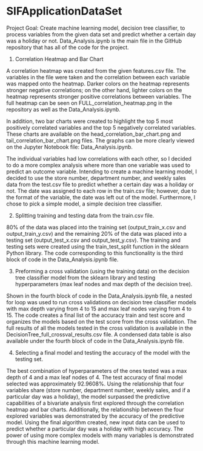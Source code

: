# SIFApplicationDataSet

Project Goal: Create machine learning model, decision tree classifier, to process variables from the given data set and predict whether a certain day was a holiday or not. Data_Analysis.ipynb is the main file in the GitHub repository that has all of the code for the project.


1. Correlation Heatmap and Bar Chart

A correlation heatmap was created from the given features.csv file. 
The variables in the file were taken and the correlation between each variable was mapped onto the heatmap.
Darker colors on the heatmap represents stronger negative correlations; on the other hand, lighter colors on the heatmap represents stronger positive correlations between variables.
The full heatmap can be seen on FULL_correlation_heatmap.png in the repository as well as the Data_Analysis.ipynb.

In addition, two bar charts were created to highlight the top 5 most positively correlated variables and the top 5 negatively correlated variables.
These charts are available on the head_correlation_bar_chart.png and tail_correlation_bar_chart.png files. The graphs can be more clearly viewed on the Jupyter Notebook file: Data_Analysis.ipynb.

The individual variables had low correlations with each other, so I decided to do a more complex analysis where more than one variable was used to predict an outcome variable. Intending to create a machine learning model, I decided to use the store number, department number, and weekly sales data from the test.csv file to predict whether a certain day was a holiday or not. The date was assigned to each row in the train.csv file; however, due to the format of the variable, the date was left out of the model. Furthermore, I chose to pick a simple model, a simple decision tree classifier.

2. Splitting training and testing data from the train.csv file. 

80% of the data was placed into the training set (output_train_x.csv and output_train_y.csv) and the remaining 20% of the data was placed into a testing set (output_test_x.csv and output_test_y.csv). The training and testing sets were created using the train_test_split function in the sklearn Python library. The code corresponding to this functionality is the third block of code in the Data_Analysis.ipynb file.

3. Preforming a cross validation (using the training data) on the decision tree classifier model from the sklearn library and testing hyperparameters (max leaf nodes and max depth of the decision tree).

Shown in the fourth block of code in the Data_Analysis.ipynb file, a nested for loop was used to run cross validations on decision tree classifier models with max depth varying from 4 to 15 and max leaf nodes varying from 4 to 15. The code creates a final list of the accuracy train and test score and organizes the models based on the test score from the cross validation. The full results of all the models tested in the cross validation is available in the DecisionTree_full_crossval_results.csv file. A condensed data table is also available under the fourth block of code in the Data_Analysis.ipynb file.

4. Selecting a final model and testing the accuracy of the model with the testing set.

The best combination of hyperparameters of the ones tested was a max depth of 4 and a max leaf nodes of 4. The test accuracy of final model selected was approximately 92.9608%. Using the relationship that four variables share (store number, department number, weekly sales, and if a particular day was a holiday), the model surpassed the predictive capabilities of a bivariate analysis first explored through the correlation heatmap and bar charts. Additionally, the relationship between the four explored variables was demonstrated by the accuracy of the predictive model. Using the final algorithm created, new input data can be used to predict whether a particular day was a holiday with high accuracy. The power of using more complex models with many variables is demonstrated through this machine learning model.




